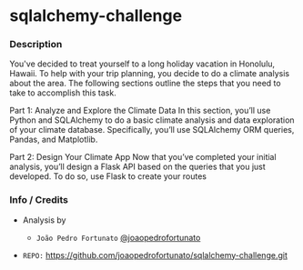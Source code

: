 # sqlalchemy-challenge

### Description

 You've decided to treat yourself to a long holiday vacation in Honolulu, Hawaii. To help with your trip planning, you decide to do a climate analysis about the area. The following sections outline the steps that you need to take to accomplish this task.

 Part 1: Analyze and Explore the Climate Data
 In this section, you’ll use Python and SQLAlchemy to do a basic climate analysis and data exploration of your climate database. Specifically, you’ll use SQLAlchemy ORM queries, Pandas, and Matplotlib.

 Part 2: Design Your Climate App
 Now that you’ve completed your initial analysis, you’ll design a Flask API based on the queries that you just developed. To do so, use Flask to create your routes

### Info / Credits

- Analysis by
   * `João Pedro Fortunato` [@joaopedrofortunato](https://github.com/joaopedrofortunato)

- `REPO:` https://github.com/joaopedrofortunato/sqlalchemy-challenge.git